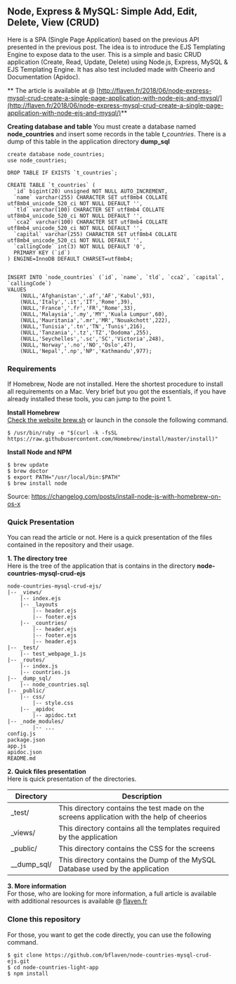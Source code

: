 








## Node, Express & MySQL: Simple Add, Edit, Delete, View (CRUD)
Here is a SPA (Single Page Application) based on the previous API presented in the previous post. The idea is to introduce the EJS Templating Engine to expose data to the user. This is a simple and basic CRUD application (Create, Read, Update, Delete) using Node.js, Express, MySQL & EJS Templating Engine. It has also test included made with Cheerio and Documentation (Apidoc).

** The article is available at @ [http://flaven.fr/2018/06/node-express-mysql-crud-create-a-single-page-application-with-node-ejs-and-mysql/](http://flaven.fr/2018/06/node-express-mysql-crud-create-a-single-page-application-with-node-ejs-and-mysql/)**


**Creating database and table**
You must create a database named **node_countries** and insert some records in the table *t_countries*. There is a dump of this table in the application directory **dump_sql**

```
create database node_countries;
use node_countries;

DROP TABLE IF EXISTS `t_countries`;

CREATE TABLE `t_countries` (
  `id` bigint(20) unsigned NOT NULL AUTO_INCREMENT,
  `name` varchar(255) CHARACTER SET utf8mb4 COLLATE utf8mb4_unicode_520_ci NOT NULL DEFAULT '',
  `tld` varchar(100) CHARACTER SET utf8mb4 COLLATE utf8mb4_unicode_520_ci NOT NULL DEFAULT '',
  `cca2` varchar(100) CHARACTER SET utf8mb4 COLLATE utf8mb4_unicode_520_ci NOT NULL DEFAULT '',
  `capital` varchar(255) CHARACTER SET utf8mb4 COLLATE utf8mb4_unicode_520_ci NOT NULL DEFAULT '',
  `callingCode` int(3) NOT NULL DEFAULT '0',
  PRIMARY KEY (`id`)
) ENGINE=InnoDB DEFAULT CHARSET=utf8mb4;


INSERT INTO `node_countries` (`id`, `name`, `tld`, `cca2`, `capital`, `callingCode`)
VALUES
	(NULL,'Afghanistan','.af','AF','Kabul',93),
	(NULL,'Italy','.it','IT','Rome',39),
	(NULL,'France','.fr','FR','Rome',33),
  	(NULL,'Malaysia','.my','MY','Kuala Lumpur',60),
  	(NULL,'Mauritania','.mr','MR','Nouakchott',222),
  	(NULL,'Tunisia','.tn','TN','Tunis',216),
  	(NULL,'Tanzania','.tz','TZ','Dodoma',255),
  	(NULL,'Seychelles','.sc','SC','Victoria',248),
  	(NULL,'Norway','.no','NO','Oslo',47),
  	(NULL,'Nepal','.np','NP','Kathmandu',977);
```


### Requirements

If Homebrew, Node are not installed. Here the shortest procedure to install all requirements on a Mac. Very brief but you got the essentials, if you have already installed these tools, you can jump to the point 1.


**Install Homebrew**<br />
[Check the website brew.sh](https://brew.sh/) or launch in the console the following command.

```
$ /usr/bin/ruby -e "$(curl -k -fsSL https://raw.githubusercontent.com/Homebrew/install/master/install)"
```

**Install Node and NPM**<br />

```
$ brew update
$ brew doctor
$ export PATH="/usr/local/bin:$PATH"
$ brew install node
```
Source: <a href="https://changelog.com/posts/install-node-js-with-homebrew-on-os-x" target="_blank">https://changelog.com/posts/install-node-js-with-homebrew-on-os-x</a>


### Quick Presentation

You can read the article or not. Here is a quick presentation of the files contained in the repository and their usage.

**1. The directory tree**<br />
Here is the tree of the application that is contains in the directory **node-countries-mysql-crud-ejs** 

```
node-countries-mysql-crud-ejs/
|-- _views/
    |-- index.ejs
    |-- _layouts
        |-- header.ejs
        |-- footer.ejs
    |-- _countries/
        |-- header.ejs
        |-- footer.ejs
        |-- header.ejs
|-- _test/
    |-- test_webpage_1.js
|-- _routes/
    |-- index.js
    |-- countries.js
|-- _dump_sql/
    |-- node_countries.sql
|-- _public/
    |-- css/
        |-- style.css
    |-- _apidoc
        |-- apidoc.txt
|-- _node_modules/
        |-- ...    
config.js
package.json  
app.js
apidoc.json
README.md
```

**2. Quick files presentation**<br />
Here is quick presentation of the directories.


Directory  | Description |
------------- | ------------- |
_test/ | This directory contains the test made on the screens application with the help of cheerios |
_views/ | This directory contains all the templates required by the application |
_public/ | This directory contains the CSS for the screens |
__dump_sql/ | This directory contains the Dump of the MySQL Database used by the application |


**3. More information**<br />
For those, who are looking for more information, a full article is available with additional resources is available @ [flaven.fr](http://flaven.fr/2018/06/node-express-mysql-crud-create-a-single-page-application-with-node-ejs-and-mysql/)


### Clone this repository

For those, you want to get the code directly, you can use the following command.

```
$ git clone https://github.com/bflaven/node-countries-mysql-crud-ejs.git
$ cd node-countries-light-app
$ npm install
```
















